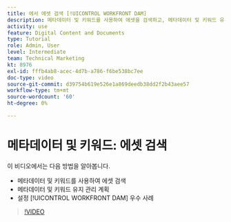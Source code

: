 ```yaml
---
title: 에서 에셋 검색 [!UICONTROL WORKFRONT DAM]
description: 메타데이터 및 키워드를 사용하여 에셋을 검색하고, 메타데이터 및 키워드 유지 관리를 계획하고, 설정하는 방법에 대해 알아봅니다 [!UICONTROL WORKFRONT DAM] 우수 사례입니다.
activity: use
feature: Digital Content and Documents
type: Tutorial
role: Admin, User
level: Intermediate
team: Technical Marketing
kt: 8976
exl-id: fffb4ab8-acec-4d7b-a786-f6be538bc7ee
doc-type: video
source-git-commit: d39754b619e526e1a869deedb38dd2f2b43aee57
workflow-type: tm+mt
source-wordcount: '60'
ht-degree: 0%

---
```


# 메타데이터 및 키워드: 에셋 검색

이 비디오에서는 다음 방법을 알아봅니다.

* 메타데이터 및 키워드를 사용하여 에셋 검색
* 메타데이터 및 키워드 유지 관리 계획
* 설정 [!UICONTROL WORKFRONT DAM] 우수 사례

>[!VIDEO](https://video.tv.adobe.com/v/335239/?quality=12)
